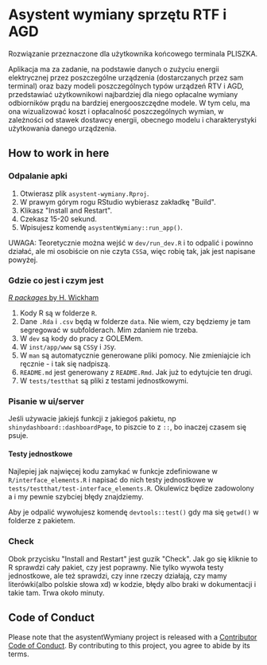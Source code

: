 
<!-- README.md is generated from README.Rmd. Please edit that file -->
Asystent wymiany sprzętu RTF i AGD
==================================

<!-- badges: start -->
<!-- badges: end -->
Rozwiązanie przeznaczone dla użytkownika końcowego terminala PLISZKA.

Aplikacja ma za zadanie, na podstawie danych o zużyciu energii elektrycznej przez poszczególne urządzenia (dostarczanych przez sam terminal) oraz bazy modeli poszczególnych typów urządzeń RTV i AGD, przedstawiać użytkownikowi najbardziej dla niego opłacalne wymiany odbiorników prądu na bardziej energooszczędne modele. W tym celu, ma ona wizualizować koszt i opłacalność poszczególnych wymian, w zależności od stawek dostawcy energii, obecnego modelu i charakterystyki użytkowania danego urządzenia.

How to work in here
-------------------

### Odpalanie apki

1.  Otwierasz plik `asystent-wymiany.Rproj`.
2.  W prawym górym rogu RStudio wybierasz zakładkę "Build".
3.  Klikasz "Install and Restart".
4.  Czekasz 15-20 sekund.
5.  Wpisujesz komendę `asystentWymiany::run_app()`.

UWAGA: Teoretycznie można wejść w `dev/run_dev.R` i to odpalić i powinno działać, ale mi osobiście on nie czyta `CSS`a, więc robię tak, jak jest napisane powyżej.

### Gdzie co jest i czym jest
[*R packages* by H. Wickham](https://r-pkgs.org/)

1.  Kody R są w folderze `R`.
2.  Dane `.Rda` i `.csv` będą w folderze `data`. Nie wiem, czy będziemy je tam segregować w subfolderach. Mim zdaniem nie trzeba.
3.  W `dev` są kody do pracy z GOLEMem.
4.  W `inst/app/www` są `CSS`y i `JS`y.
5.  W `man` są automatycznie generowane pliki pomocy. Nie zmieniajcie ich ręcznie - i tak się nadpiszą.
6.  `README.md` jest generowany z `README.Rmd`. Jak już to edytujcie ten drugi.
7.  W `tests/testthat` są pliki z testami jednostkowymi.

### Pisanie w ui/server

Jeśli używacie jakiejś funkcji z jakiegoś pakietu, np `shinydashboard::dashboardPage`, to piszcie to z `::`, bo inaczej czasem się psuje.

#### Testy jednostkowe

Najlepiej jak najwięcej kodu zamykać w funkcje zdefiniowane w `R/interface_elements.R` i napisać do nich testy jednostkowe w `tests/testthat/test-interface_elements.R`. Okulewicz będize zadowolony a i my pewnie szybciej błędy znajdziemy.

Aby je odpalić wywołujesz komendę `devtools::test()` gdy ma się `getwd()` w folderze z pakietem.

### Check

Obok przycisku "Install and Restart" jest guzik "Check". Jak go się kliknie to R sprawdzi cały pakiet, czy jest poprawny. Nie tylko wywoła testy jednostkowe, ale też sprawdzi, czy inne rzeczy działają, czy mamy literówki(albo polskie słowa xd) w kodzie, błędy albo braki w dokumentacji i takie tam. Trwa około minuty.

Code of Conduct
---------------

Please note that the asystentWymiany project is released with a [Contributor Code of Conduct](https://contributor-covenant.org/version/2/0/CODE_OF_CONDUCT.html). By contributing to this project, you agree to abide by its terms.
